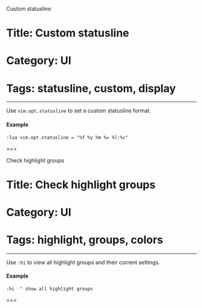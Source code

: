 Custom statusline
# Title: Custom statusline
# Category: UI
# Tags: statusline, custom, display
---
Use `vim.opt.statusline` to set a custom statusline format.

#### Example

```vim
:lua vim.opt.statusline = "%f %y %m %= %l:%c"
```
===

Check highlight groups
# Title: Check highlight groups
# Category: UI
# Tags: highlight, groups, colors
---
Use `:hi` to view all highlight groups and their current settings.

#### Example

```vim
:hi  " show all highlight groups
```
===
